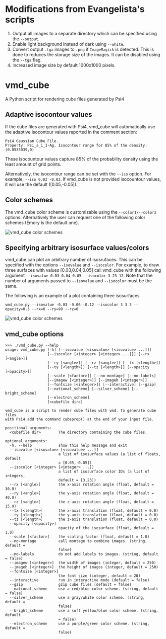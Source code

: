 # Modifications from Evangelista's scripts

1. Output all images to a separate directory which can be specified using the `--output`. 
2. Enable light background instead of dark using `--white`.
3. Convert output `.tga` images to `.png` if `ImageMagick` is detected. This is done to reduces the storage size of the images. It can be disabled using the `--tga` flag.
4. Increased image size by default 1000x1000 pixels.

# vmd_cube
A Python script for rendering cube files generated by Psi4

## Adaptive isocontour values
If the cube files are generated with Psi4, vmd_cube will automatically use the adaptive isocontour values
reported in the comment section:
```
Psi4 Gaussian Cube File.
Property: Psi_a_1_1-Ag. Isocontour range for 85% of the density: (0.0535039,0)
```
These isocountour values capture 85% of the probability density using the least amount of grid points.

Alternatively, the isocontour range can be set with the `--iso` option. For example, `--iso 0.03 -0.03`.
If vmd_cube is not provided isocountour values, it will use the default ([0.05,-0.05]).

## Color schemes
The vmd_cube color scheme is customizable using the `--color1/--color2` options.
Alternatively the user can request one of the following color schemes (Emory is the default one).

![vmd_cube color schemes](/vmd_cube_color_schemes.png?raw=true "Color Schemes")

## Specifying arbitrary isosurface values/colors
vmd_cube can plot an arbitrary number of isosrufaces. This can be specified with the options `--isovalue` and `--isocolor`.
For example, to draw three surfaces with values [0.03,0.04,0.05] call vmd_cube with the following argument `--isovalue 0.03 0.04 0.05 --isocolor 3 23 12`.
Note that the number of arguments passed to `--isovalue` and `--isocolor` must be the same.

The following is an example of a plot containing three isosurfaces
```
vmd_cube.py --isovalue -0.03 -0.06 -0.12 --isocolor 3 3 3 --opacity=0.3 --rx=0 --ry=90 --rz=0
```

![vmd_cube color schemes](/vmd_cube_multiple_surfaces.png?raw=true "Color Schemes")


## vmd_cube options
```
>>> ./vmd_cube.py --help
usage: vmd_cube.py [-h] [--isovalue [<isovalue> [<isovalue> ...]]]
                   [--isocolor [<integer> [<integer> ...]]] [--rx [<angle>]]
                   [--ry [<angle>]] [--rz [<angle>]] [--tx [<length>]]
                   [--ty [<length>]] [--tz [<length>]] [--opacity [<opacity>]]
                   [--scale [<factor>]] [--no-montage] [--no-labels]
                   [--imagew [<integer>]] [--imageh [<integer>]]
                   [--fontsize [<integer>]] [--interactive] [--gzip]
                   [--national_scheme] [--silver_scheme] [--bright_scheme]
                   [--electron_scheme]
                   [<cubefile dir>]

vmd_cube is a script to render cube files with vmd. To generate cube files
with Psi4 add the command cubeprop() at the end of your input file.

positional arguments:
  <cubefile dir>        The directory containing the cube files.

optional arguments:
  -h, --help            show this help message and exit
  --isovalue [<isovalue> [<isovalue> ...]]
                        a list of isosurface values (a list of floats, default
                        = [0.05,-0.05])
  --isocolor [<integer> [<integer> ...]]
                        a list of isosurface color IDs (a list of integers,
                        default = [3,23])
  --rx [<angle>]        the x-axis rotation angle (float, default = 30.0)
  --ry [<angle>]        the y-axis rotation angle (float, default = 40.0)
  --rz [<angle>]        the z-axis rotation angle (float, default = 15.0)
  --tx [<length>]       the x-axis translation (float, default = 0.0)
  --ty [<length>]       the y-axis translation (float, default = 0.0)
  --tz [<length>]       the z-axis translation (float, default = 0.0)
  --opacity [<opacity>]
                        opacity of the isosurface (float, default = 1.0)
  --scale [<factor>]    the scaling factor (float, default = 1.0)
  --no-montage          call montage to combine images. (string, default =
                        false)
  --no-labels           do not add labels to images. (string, default = false)
  --imagew [<integer>]  the width of images (integer, default = 250)
  --imageh [<integer>]  the height of images (integer, default = 250)
  --fontsize [<integer>]
                        the font size (integer, default = 20)
  --interactive         run in interactive mode (default = false)
  --gzip                gzip cube files (default = false)
  --national_scheme     use a red/blue color scheme. (string, default = false)
  --silver_scheme       use a gray/white color scheme. (string, default =
                        false)
  --bright_scheme       use a soft yellow/blue color scheme. (string, default
                        = false)
  --electron_scheme     use a purple/green color scheme. (string, default =
                        false)
```
